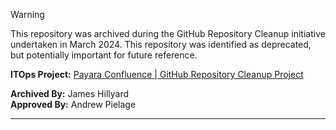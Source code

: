 > [!WARNING]
> This repository was archived during the GitHub Repository Cleanup initiative undertaken in March 2024. This repository was identified as deprecated, but potentially important for future reference.
>
> **ITOps Project:** [Payara Confluence | GitHub Repository Cleanup Project](https://payara.atlassian.net/wiki/spaces/ITOPS/pages/4173201508/GitHub+Repository+Cleanup)
> 
> **Archived By:** James Hillyard\
> **Approved By:** Andrew Pielage
---
